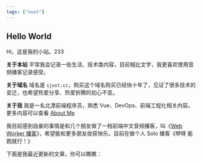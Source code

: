```yaml
---
tags: ["nuxt"]
---
```


## Hello World

Hi，这是我的小站。233

**关于本站** 平常我会记录一些生活、技术类内容，目前相比文字，我更喜欢使用音频播客记录感受。

**关于域名** 域名是 `ijust.cc`，购买这个域名购买已经快十年了，见证了很多技术的变迁，也希望热爱分享、热爱折腾的初心不变。

**关于我** 我是一名北漂前端程序员，熟悉 Vue、DevOps、前端工程化相关内容。更多内容可以查看 [About Me](/about)

我目前感到自豪的事情是和几个朋友做了一档前端中文音频播客，叫《[Web Worker 播客](https://webworker.tech)》，希望能和更多朋友收获快乐。目前在做个人 Solo 播客《咿呀 能跑就行！》

下面是我最近更新的文章，你可以瞧瞧：
